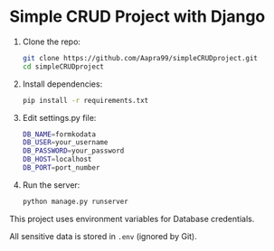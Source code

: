 # Simple CRUD Project with Django

1. Clone the repo:
      ```bash
      git clone https://github.com/Aapra99/simpleCRUDproject.git
      cd simpleCRUDproject
      
2. Install dependencies:
      ```bash
      pip install -r requirements.txt

3. Edit settings.py file:
      ```bash
      DB_NAME=formkodata
      DB_USER=your_username
      DB_PASSWORD=your_password
      DB_HOST=localhost
      DB_PORT=port_number
      
4. Run the server:
      ```bash
      python manage.py runserver
     
This project uses environment variables for Database credentials.

All sensitive data is stored in `.env` (ignored by Git).

